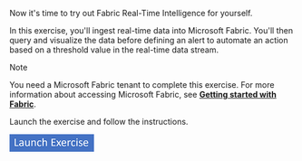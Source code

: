 Now it's time to try out Fabric Real-Time Intelligence for yourself.

In this exercise, you'll ingest real-time data into Microsoft Fabric. You'll then query and visualize the data before defining an alert to automate an action based on a threshold value in the real-time data stream.

> [!NOTE]
> You need a Microsoft Fabric tenant to complete this exercise. For more information about accessing Microsoft Fabric, see [**Getting started with Fabric**](/fabric/get-started/fabric-trial).

Launch the exercise and follow the instructions.

[![Icon for Button to launch exercise.](../media/launch-exercise.png)](https://go.microsoft.com/fwlink/?linkid=2260722&azure-portal=true)
